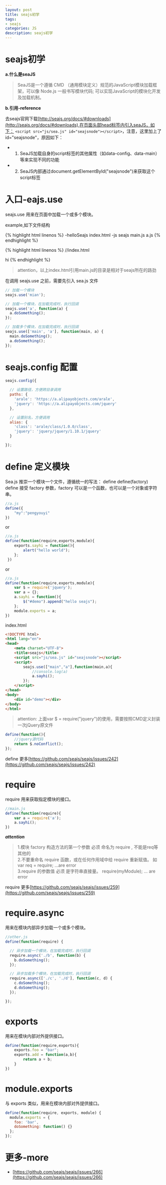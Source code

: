 ```yaml
---
layout: post
title: seajs初学
tags:
- seajs
categories: JS
description: seajs初学
---
```

# seajs初学

**a.什么是seaJS**

> SeaJS是一个遵循 CMD （通用模块定义）规范的JavaScript模块加载框架，可以像 Node.js 一般书写模块代码;
> 可以实现JavaScript的模块化开发及加载机制。

**b.引用-reference**

去seajs官网下载[http://seajs.org/docs/#downloads](http://seajs.org/docs/#downloads),在页面头部head标签内引入seaJS，如下：
`<script src="js/sea.js" id="seajsnode"></script>`，注意，这里加上了id="seajsnode"，原因如下：

+ 1. SeaJS加载自身的script标签的其他属性（如data-config、data-main）等来实现不同的功能
+ 2. SeaJS内部通过document.getElementById("seajsnode")来获取这个script标签

# 入口-eajs.use
seajs.use 用来在页面中加载一个或多个模块。

example,如下文件结构

{% highlight html linenos %}
-helloSeajs
	 index.html
	-js
		seajs
		main.js
		a.js
{% endhighlight %}

{% highlight html linenos %}
//index.html
<!DOCTYPE html>
<html lang="en">
<head>
	<meta charset="UTF-8">
	<title>seajs</title>
	<script src="js/sea.js" id="seajsnode" ></script>
	<script>
		seajs.use("main");
	</script>
</head>
<body>
	hi
</body>
</html>
{% endhighlight %}

> attention，以上index.html引用main.js的目录是相对于seajs所在的路劲

在调用 seajs.use 之前，需要先引入 sea.js 文件
```js
// 加载一个模块
seajs.use('mian');

// 加载一个模块，在加载完成时，执行回调
seajs.use('a', function(a) {
  a.doSomething();
});

// 加载多个模块，在加载完成时，执行回调
seajs.use(['main', 'a'], function(main, a) {
  main.doSomething();
  a.doSomething();
});
```
# seajs.config 配置
```js
seajs.config({

  // 设置路径，方便跨目录调用
  paths: {
    'arale': 'https://a.alipayobjects.com/arale',
    'jquery': 'https://a.alipayobjects.com/jquery'
  },

  // 设置别名，方便调用
  alias: {
    'class': 'arale/class/1.0.0/class',
    'jquery': 'jquery/jquery/1.10.1/jquery'
  }

});
```
# define 定义模块
Sea.js 推崇一个模块一个文件，遵循统一的写法：
define define(factory)
define 接受 factory 参数，factory 可以是一个函数，也可以是一个对象或字符串。
```js
//a.js
define({
	"my":"pengyouyi"
})
```
or
```js
//a.js
define(function(require,exports,module){
 	exports.sayhi = function(){
 		alert("hello world");
 	};
 })
```
or
```js
//a.js
define(function(require,exports,module){
	var $ = require('jquery');
	var a = {};
	a.sayhi = function(){
		$("#demo").append("hello seajs");
	};
	module.exports = a;
})
```
index.html
```html
<!DOCTYPE html>
<html lang="en">
<head>
	<meta charset="UTF-8">
	<title>seajs</title>
	<script src="js/sea.js" id="seajsnode"></script>
	<script>
		seajs.use(["main","a"],function(main,a){
			//console.log(a)
			a.sayhi();
		});
	</script>
</head>
<body>
	<div id="demo"></div>
</body>
</html>
```
> attention: 上面var $ = require("jquery")的使用，需要按照CMD定义封装一次jQuery原文件

```js
define(function(){
    //jquery源代码
    return $.noConflict();
});
```
define 更多[https://github.com/seajs/seajs/issues/242](https://github.com/seajs/seajs/issues/242)

# require 
require 用来获取指定模块的接口。

```js
//main.js
define(function(require){
	var a = require('a');
	a.sayhi();
})

```
**_attention_**

> 1.模块 factory 构造方法的第一个参数 必须 命名为 require ,    不能是req等其他的  
> 2.不要重命名 require 函数，或在任何作用域中给 require 重新赋值。    如var req = require; ...are error  
> 3.require 的参数值 必须 是字符串直接量。    require(myModule); ... are error  

require 更多[https://github.com/seajs/seajs/issues/259](https://github.com/seajs/seajs/issues/259)

# require.async
用来在模块内部异步加载一个或多个模块。
```js
//other.js
define(function(require) {

  // 异步加载一个模块，在加载完成时，执行回调
  require.async('./b', function(b) {
    b.doSomething();
  });

  // 异步加载多个模块，在加载完成时，执行回调
  require.async(['./c', './d'], function(c, d) {
    c.doSomething();
    d.doSomething();
  });

});
```
# exports
用来在模块内部对外提供接口。
```js
define(function(require,exports){
	exports.foo = "bar";
	exports.add = function(a,b){
		return a + b;
	}
})
```
# module.exports
与 exports 类似，用来在模块内部对外提供接口。
```js
define(function(require, exports, module) {
  module.exports = {
    foo: 'bar',
    doSomething: function() {}
  };
});
```





# 更多-more
* [https://github.com/seajs/seajs/issues/266](https://github.com/seajs/seajs/issues/266)

























